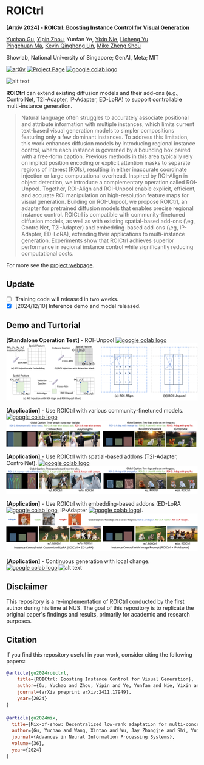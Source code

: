 # ROICtrl

**[Arxiv 2024] - [ROICtrl: Boosting Instance Control for Visual Generation](https://arxiv.org/abs/2411.17949)**
<br/>

[Yuchao Gu](https://ycgu.site/),
[Yipin Zhou](https://yipin.github.io/),
Yunfan Ye,
[Yixin Nie](https://easonnie.github.io/),
[Licheng Yu](https://lichengunc.github.io/)<br/>
[Pingchuan Ma](https://pingchuan.ma/),
[Kevin Qinghong Lin](https://qinghonglin.github.io/),
[Mike Zheng Shou](https://sites.google.com/view/showlab)
<br/>

Showlab, National University of Singapore; GenAI, Meta; MIT

[![arXiv](https://img.shields.io/badge/arXiv-2411.17949-b31b1b.svg)](https://arxiv.org/abs/2411.17949)
[![Project Page](https://img.shields.io/badge/Project-Website-orange)](https://roictrl.github.io/)
<a href="https://drive.google.com/drive/folders/1bXqskly5kER_bJ47n9CwH9NQEkMHs3zi?usp=drive_link"><img src="https://colab.research.google.com/assets/colab-badge.svg" alt="google colab logo"></a>


![alt text](assets/teaser.png)

**ROICtrl** can extend existing diffusion models and their add-ons (e.g., ControlNet, T2I-Adapter, IP-Adapter, ED-LoRA) to support controllable multi-instance generation. 
>Natural language often struggles to accurately associate positional and attribute information with multiple instances, which limits current text-based visual generation models to simpler compositions featuring only a few dominant instances. To address this limitation, this work enhances diffusion models by introducing regional instance control, where each instance is governed by a bounding box paired with a free-form caption. Previous methods in this area typically rely on implicit position encoding or explicit attention masks to separate regions of interest (ROIs), resulting in either inaccurate coordinate injection or large computational overhead. Inspired by ROI-Align in object detection, we introduce a complementary operation called ROI-Unpool. Together, ROI-Align and ROI-Unpool enable explicit, efficient, and accurate ROI manipulation on high-resolution feature maps for visual generation. Building on ROI-Unpool, we propose ROICtrl, an adapter for pretrained diffusion models that enables precise regional instance control. ROICtrl is compatible with community-finetuned diffusion models, as well as with existing spatial-based add-ons (\eg, ControlNet, T2I-Adapter) and embedding-based add-ons (\eg, IP-Adapter, ED-LoRA), extending their applications to multi-instance generation. Experiments show that ROICtrl achieves superior performance in regional instance control while significantly reducing computational costs.

For more see the [project webpage](https://roictrl.github.io/).

## Update

- [ ] Training code will released in two weeks.
- [x] [2024/12/10] Inference demo and model released.

## Demo and Turtorial

**[Standalone Operation Test]** - ROI-Unpool <a href="https://colab.research.google.com/drive/1bWFs4E7mztjEZLelxXMGiZ5dkQdBecOI?usp=drive_link"><img src="https://colab.research.google.com/assets/colab-badge.svg" alt="google colab logo"></a> 
![alt text](assets/method_comp.png)

**[Application]** - Use ROICtrl with various community-finetuned models. <a href="https://colab.research.google.com/drive/13gz_MmeQtvLAzJydkDIYmHyzHp5KZB-J?usp=drive_link"><img src="https://colab.research.google.com/assets/colab-badge.svg" alt="google colab logo"></a>
![alt text](assets/2_model_compatible.png)

**[Application]** - Use ROICtrl with spatial-based addons (T2I-Adapter, ControlNet). <a href="https://colab.research.google.com/drive/1HW1JsLxTjdZ6XnieksgUVZidCbU7fRCZ?usp=drive_link"><img src="https://colab.research.google.com/assets/colab-badge.svg" alt="google colab logo"></a>
![alt text](assets/3_compatible_t2iadapter.png)

**[Application]** - Use ROICtrl with embedding-based addons (ED-LoRA <a href="https://colab.research.google.com/drive/1Q3MD0PsyCHm9QsUmcqr0WBB8JTzFa2nW?usp=drive_link"><img src="https://colab.research.google.com/assets/colab-badge.svg" alt="google colab logo"></a>, IP-Adapter <a href="https://colab.research.google.com/drive/12uKPGgCygTQG4i3Hh8XJhdfSUONhgDMg?usp=drive_link"><img src="https://colab.research.google.com/assets/colab-badge.svg" alt="google colab logo"></a>).
![alt text](assets/4_compatible_identity.png)

**[Application]** - Continuous generation with local change. <a href="https://colab.research.google.com/drive/1288R1LAHkvl76BHtGuLKHusz9wqTycJU?usp=drive_link"><img src="https://colab.research.google.com/assets/colab-badge.svg" alt="google colab logo"></a>
![alt text](assets/5_continue_generation.png)

## Disclaimer

This repository is a re-implementation of ROICtrl conducted by the first author during his time at NUS. The goal of this repository is to replicate the original paper's findings and results, primarily for academic and research purposes.

## Citation

If you find this repository useful in your work, consider citing the following papers:

```bibtex
@article{gu2024roictrl,
    title={ROICtrl: Boosting Instance Control for Visual Generation},
    author={Gu, Yuchao and Zhou, Yipin and Ye, Yunfan and Nie, Yixin and Yu, Licheng and Ma, Pingchuan and Lin, Kevin Qinghong and Shou, Mike Zheng},
    journal={arXiv preprint arXiv:2411.17949},
    year={2024}
}

@article{gu2024mix,
  title={Mix-of-show: Decentralized low-rank adaptation for multi-concept customization of diffusion models},
  author={Gu, Yuchao and Wang, Xintao and Wu, Jay Zhangjie and Shi, Yujun and Chen, Yunpeng and Fan, Zihan and Xiao, Wuyou and Zhao, Rui and Chang, Shuning and Wu, Weijia and others},
  journal={Advances in Neural Information Processing Systems},
  volume={36},
  year={2024}
}
```
